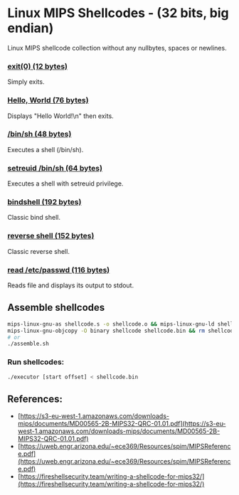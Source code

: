 # Linux MIPS Shellcodes - (32 bits, big endian)

Linux MIPS shellcode collection without any nullbytes, spaces or newlines.

### **[exit(0) (12 bytes)](https://github.com/voydstack/shellcoding/tree/master/mips32/exit)**

Simply exits.

### **[Hello, World (76 bytes)](https://github.com/voydstack/shellcoding/tree/master/mips32/hello)**

Displays "Hello World!\n" then exits.

### **[/bin/sh (48 bytes)](https://github.com/voydstack/shellcoding/tree/master/mips32/shell)**

Executes a shell (/bin/sh).

### **[setreuid /bin/sh (64 bytes)](https://github.com/voydstack/shellcoding/tree/master/mips32/setreuid-shell)**

Executes a shell with setreuid privilege.

### **[bindshell (192 bytes)](https://github.com/voydstack/shellcoding/tree/master/mips32/bind-shell)**

Classic bind shell.

### **[reverse shell (152 bytes)](https://github.com/voydstack/shellcoding/tree/master/mips32/reverse-shell)**

Classic reverse shell.

### **[read /etc/passwd (116 bytes)](https://github.com/voydstack/shellcoding/tree/master/mips32/readfile)**

Reads file and displays its output to stdout.

## Assemble shellcodes

```sh
mips-linux-gnu-as shellcode.s -o shellcode.o && mips-linux-gnu-ld shellcode.o -o shellcode
mips-linux-gnu-objcopy -O binary shellcode shellcode.bin && rm shellcode.o shellcode
# or
./assemble.sh
```

### Run shellcodes:

```sh
./executor [start offset] < shellcode.bin
```

## References:

- [https://s3-eu-west-1.amazonaws.com/downloads-mips/documents/MD00565-2B-MIPS32-QRC-01.01.pdf](https://s3-eu-west-1.amazonaws.com/downloads-mips/documents/MD00565-2B-MIPS32-QRC-01.01.pdf)
- [https://uweb.engr.arizona.edu/~ece369/Resources/spim/MIPSReference.pdf](https://uweb.engr.arizona.edu/~ece369/Resources/spim/MIPSReference.pdf)
- [https://fireshellsecurity.team/writing-a-shellcode-for-mips32/](https://fireshellsecurity.team/writing-a-shellcode-for-mips32/)